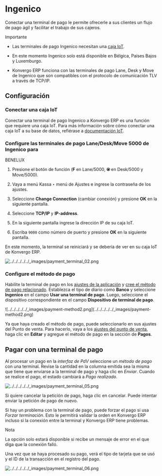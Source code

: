 # Ingenico

Conectar una terminal de pago le permite ofrecerle a sus clientes un flujo de
pago ágil y facilitar el trabajo de sus cajeros.

<div class="alert alert-warning">
<p class="alert-title">
Importante</p><ul>
<li><p>Las terminales de pago Ingenico necesitan una <a href="../../../../general/iot">caja IoT</a>.</p></li>
<li><p>En este momento Ingenico solo está disponible en Bélgica, Países Bajos y Luxemburgo.</p></li>
<li><p>Konvergo ERP funciona con las terminales de pago Lane, Desk y Move de Ingenico que son compatibles con el protocolo de comunicación TLV a través de TCP/IP.</p></li>
</ul>
</div>

## Configuración

### Conectar una caja IoT

Conectar una terminal de pago Ingenico a Konvergo ERP es una función que requiere una
caja IoT. Para más información sobre cómo conectar una caja IoT a su base de
datos, refiérase a [documentación
IoT](../../../../general/iot/config/connect).

### Configure las terminales de pago Lane/Desk/Move 5000 de Ingenico para
BENELUX

  1. Presione el botón de función (**F** en Lane/5000, **⦿** en Desk/5000 y Move/5000).

  2. Vaya a menú Kassa ‣ menú de Ajustes e ingrese la contraseña de los ajustes.

  3. Seleccione **Change Connection** (cambiar conexión) y presione **OK** en la siguiente pantalla.

  4. Seleccione **TCP/IP** y **IP-address**.

  5. En la siguiente pantalla ingrese la dirección IP de su caja IoT.

  6. Escriba `9000` como número de puerto y presione **OK** en la siguiente pantalla.

En este momento, la terminal se reiniciará y se debería de ver en su caja IoT
de Konvergo ERP.

![../../../../../_images/payment_terminal_02.png](../../../../../_images/payment_terminal_02.png)

### Configure el método de pago

Habilite la terminal de pago en los [ajustes de la
aplicación](../../configuration#configuration-settings) y [cree el método
de pago relacionado](../../payment_methods). Establezca el tipo de diario
como **Banco** y seleccione **Ingenico** en el campo **Usar una terminal de
pago**. Luego, seleccione el dispositivo correspondiente en el campo
**Dispositivo de terminal de pago**.

![../../../../../_images/payment-method2.png](../../../../../_images/payment-
method2.png)

Ya que haya creado el método de pago, puede seleccionarlo en sus ajustes del
Punto de venta. Para hacerlo, vaya a los [ajustes del punto de
venta](../../configuration#configuration-settings), haga clic en
**Editar** y agregue el método de pago en la sección de **Pagos**.

## Pagar con una terminal de pago

Al procesar un pago en la _interfaz de PdV_ seleccione un _método de pago_ con
una terminal. Revise la cantidad en la columna emitida sea la misma que tiene
que enviarse a la terminal de pago y haga clic en _Enviar_. Cuando se realice
el pago, el estado cambiará a _Pago realizado_.

![../../../../../_images/payment_terminal_05.png](../../../../../_images/payment_terminal_05.png)

Si quiere cancelar la petición de pago, haga clic en cancelar. Puede intentar
enviar la petición de pago de nuevo.

Si hay un problema con la terminal de pago, puede forzar el pago si usa
_Forzar terminación_. Esto le permitirá validar la orden en Konvergo ERP incluso si la
conexión entre la terminal y Konvergo ERP tiene problemas.

<div class="alert alert-primary">
<p class="alert-title">
Nota</p><p>La opción solo estará disponible si recibe un mensaje de error en el que diga que la conexión falló.</p>
</div>

Una vez que se haya procesado su pago, verá el tipo de tarjeta que se usó y el
ID de la transacción en el registro del pago.

![../../../../../_images/payment_terminal_06.png](../../../../../_images/payment_terminal_06.png)

